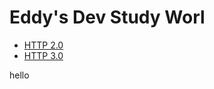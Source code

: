 # Eddy's Dev Study Worl

* [HTTP 2.0](_posts/HTTP2.0/http2.0.md)
* [HTTP 3.0](_posts/HTTP3.0/outline.md)

hello
